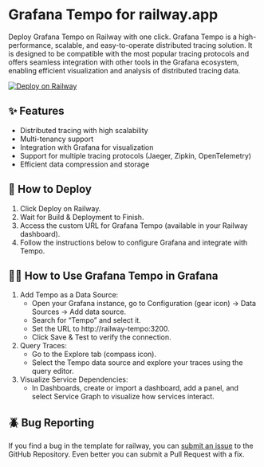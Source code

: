 # Grafana Tempo for railway.app

Deploy Grafana Tempo on Railway with one click.
Grafana Tempo is a high-performance, scalable, and easy-to-operate distributed tracing solution. It is designed to be compatible with the most popular tracing protocols and offers seamless integration with other tools in the Grafana ecosystem, enabling efficient visualization and analysis of distributed tracing data.

[![Deploy on Railway](https://railway.app/button.svg)](https://railway.app/template/qtu0ha?referralCode=9uHSFr)

## ✨ Features

* Distributed tracing with high scalability
* Multi-tenancy support
* Integration with Grafana for visualization
* Support for multiple tracing protocols (Jaeger, Zipkin, OpenTelemetry)
* Efficient data compression and storage

## 🐍 How to Deploy

1. Click Deploy on Railway.
2. Wait for Build & Deployment to Finish.
3. Access the custom URL for Grafana Tempo (available in your Railway dashboard).
4. Follow the instructions below to configure Grafana and integrate with Tempo.

## 👩‍💻 How to Use Grafana Tempo in Grafana

1. Add Tempo as a Data Source:
   * Open your Grafana instance, go to Configuration (gear icon) → Data Sources → Add data source.
   * Search for “Tempo” and select it.
   * Set the URL to http://railway-tempo:3200.
   * Click Save & Test to verify the connection.
2. Query Traces:
   * Go to the Explore tab (compass icon).
   * Select the Tempo data source and explore your traces using the query editor.
3. Visualize Service Dependencies:
   * In Dashboards, create or import a dashboard, add a panel, and select Service Graph to visualize how services interact.

## 🪲 Bug Reporting

If you find a bug in the template for railway, you can [submit an issue](https://github.com/douglasrubims/railway-tempo/issues/new) to the GitHub Repository. Even better you can submit a Pull Request with a fix. 

